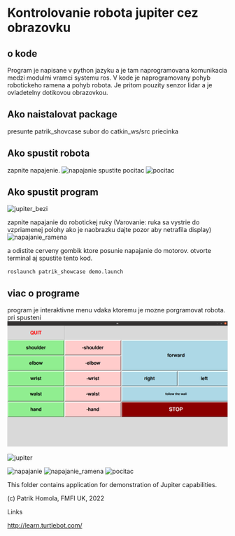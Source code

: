 # Kontrolovanie robota jupiter cez obrazovku

## o kode 
Program je napisane v python jazyku a je tam naprogramovana komunikacia medzi modulmi vramci systemu ros.
V kode je naprogramovany pohyb robotickeho ramena a pohyb robota. Je pritom pouzity senzor lidar a je ovladetelny dotikovou obrazovkou.

## Ako naistalovat package
presunte patrik_shovcase subor do catkin_ws/src priecinka
## Ako spustit robota
zapnite napajenie.
![napajanie](https://user-images.githubusercontent.com/33252560/176631225-c3bc9f43-f69f-48af-ac9b-58d00f1a71bc.jpg)
spustite pocitac
![pocitac](https://user-images.githubusercontent.com/33252560/176631252-8e9b3df5-c819-44a2-8a04-b211a2a93060.jpg)

## Ako spustit program
![jupiter_bezi](https://user-images.githubusercontent.com/33252560/176631163-2d298ca6-b772-43d4-9838-412c8aed450a.jpg)

zapnite napajanie do robotickej ruky (Varovanie: ruka sa vystrie do vzpriamenej polohy ako je naobrazku dajte pozor aby netrafila display)
![napajanie_ramena](https://user-images.githubusercontent.com/33252560/176631236-86f6b43f-70ce-417b-8038-f0ffe9a2e0ea.jpg)

a odistite cerveny gombik ktore posunie napajanie do motorov.
otvorte terminal aj spustite tento kod.
```
roslaunch patrik_showcase demo.launch
```
## viac o programe
program je interaktivne menu vdaka ktoremu je mozne porgramovat robota.
pri spusteni
![menu](screenshot_aplikacie.png)

![jupiter](https://user-images.githubusercontent.com/33252560/176630987-dfa01345-dddb-493c-86fa-2aa726ef8cd9.jpg)

![napajanie](https://user-images.githubusercontent.com/33252560/176631225-c3bc9f43-f69f-48af-ac9b-58d00f1a71bc.jpg)
![napajanie_ramena](https://user-images.githubusercontent.com/33252560/176631236-86f6b43f-70ce-417b-8038-f0ffe9a2e0ea.jpg)
![pocitac](https://user-images.githubusercontent.com/33252560/176631252-8e9b3df5-c819-44a2-8a04-b211a2a93060.jpg)




This folder contains application for demonstration of Jupiter capabilities.

(c) Patrik Homola, FMFI UK, 2022

Links

http://learn.turtlebot.com/

